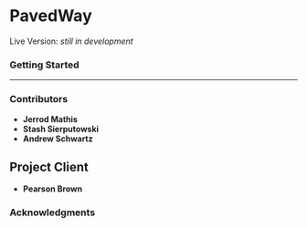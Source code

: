 # PavedWay
Live Version: *still in development*
### Getting Started
---
### Contributors
* **Jerrod Mathis**
* **Stash Sierputowski**
* **Andrew Schwartz**

## Project Client
* **Pearson Brown**

### Acknowledgments
